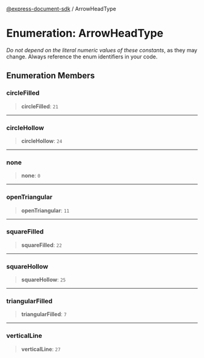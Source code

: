 [@express-document-sdk](../overview.md) / ArrowHeadType

# Enumeration: ArrowHeadType

<InlineAlert slots="text" variant="warning"/>

_Do not depend on the literal numeric values of these constants_, as they may change. Always reference the enum identifiers in your code.

## Enumeration Members

### circleFilled

> **circleFilled**: `21`

---

### circleHollow

> **circleHollow**: `24`

---

### none

> **none**: `0`

---

### openTriangular

> **openTriangular**: `11`

---

### squareFilled

> **squareFilled**: `22`

---

### squareHollow

> **squareHollow**: `25`

---

### triangularFilled

> **triangularFilled**: `7`

---

### verticalLine

> **verticalLine**: `27`
